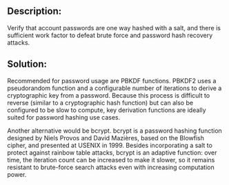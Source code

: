 ## Description:

Verify that account passwords are one way hashed with a salt, and there is sufficient work 
factor to defeat brute force and password hash recovery attacks.

## Solution:

Recommended for password usage are PBKDF functions. PBKDF2 uses a pseudorandom function 
and a configurable number of iterations to derive a cryptographic key from a password. 
Because this process is difficult to reverse (similar to a cryptographic hash function)
but can also be configured to be slow to compute, key derivation functions are ideally 
suited for password hashing use cases.

Another alternative would be bcrypt. bcrypt is a password hashing function designed by 
Niels Provos and David Mazières, based on the Blowfish cipher, and presented at USENIX in 
1999. Besides incorporating a salt to protect against rainbow table attacks, bcrypt is an 
adaptive function: over time, the iteration count can be increased to make it slower, 
so it remains resistant to brute-force search attacks even with increasing computation power.
